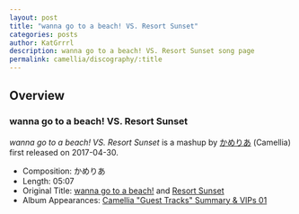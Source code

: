 ```yaml
---
layout: post
title: "wanna go to a beach! VS. Resort Sunset"
categories: posts
author: KatGrrrl
description: wanna go to a beach! VS. Resort Sunset song page
permalink: camellia/discography/:title
---
```


## Overview

### wanna go to a beach! VS. Resort Sunset

*wanna go to a beach! VS. Resort Sunset* is a mashup by [かめりあ](<{% link postsWiki/_posts/2023-12-10-camellia.md %}>) (Camellia) first released on 2017-04-30.

* Composition: かめりあ
* Length: 05:07
* Original Title: [wanna go to a beach!](#) and [Resort Sunset](#)
* Album Appearances: [Camellia "Guest Tracks" Summary & VIPs 01](<{% link postsInclude/_posts/camellia/albums/Camellia-Guest-Tracks-Summary-VIPs-01/2023-12-20-Camellia-Guest-Tracks-Summary-VIPs-01.md %}>)
